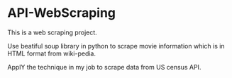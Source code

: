 # API-WebScraping
This is a web scraping project.

Use beatiful soup library in python to scrape movie information which is in HTML format from wiki-pedia.

ApplY the technique in my job to scrape data from US census API.
